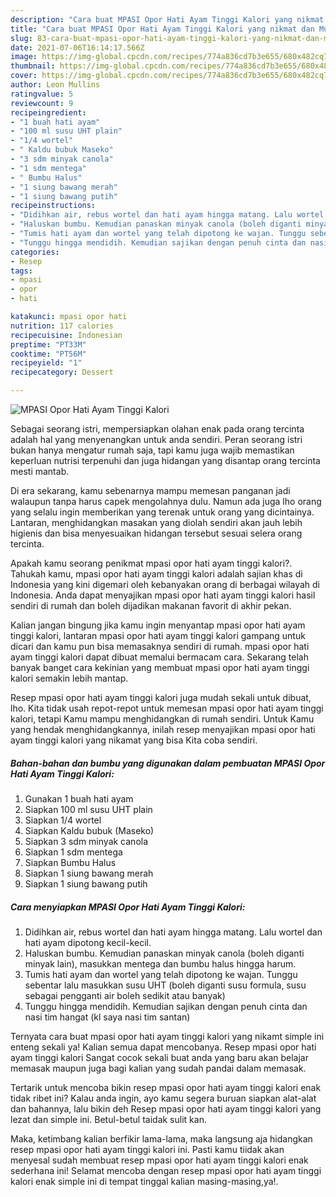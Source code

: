 ```yaml
---
description: "Cara buat MPASI Opor Hati Ayam Tinggi Kalori yang nikmat dan Mudah Dibuat"
title: "Cara buat MPASI Opor Hati Ayam Tinggi Kalori yang nikmat dan Mudah Dibuat"
slug: 83-cara-buat-mpasi-opor-hati-ayam-tinggi-kalori-yang-nikmat-dan-mudah-dibuat
date: 2021-07-06T16:14:17.566Z
image: https://img-global.cpcdn.com/recipes/774a836cd7b3e655/680x482cq70/mpasi-opor-hati-ayam-tinggi-kalori-foto-resep-utama.jpg
thumbnail: https://img-global.cpcdn.com/recipes/774a836cd7b3e655/680x482cq70/mpasi-opor-hati-ayam-tinggi-kalori-foto-resep-utama.jpg
cover: https://img-global.cpcdn.com/recipes/774a836cd7b3e655/680x482cq70/mpasi-opor-hati-ayam-tinggi-kalori-foto-resep-utama.jpg
author: Leon Mullins
ratingvalue: 5
reviewcount: 9
recipeingredient:
- "1 buah hati ayam"
- "100 ml susu UHT plain"
- "1/4 wortel"
- " Kaldu bubuk Maseko"
- "3 sdm minyak canola"
- "1 sdm mentega"
- " Bumbu Halus"
- "1 siung bawang merah"
- "1 siung bawang putih"
recipeinstructions:
- "Didihkan air, rebus wortel dan hati ayam hingga matang. Lalu wortel dan hati ayam dipotong kecil-kecil."
- "Haluskan bumbu. Kemudian panaskan minyak canola (boleh diganti minyak lain), masukkan mentega dan bumbu halus hingga harum."
- "Tumis hati ayam dan wortel yang telah dipotong ke wajan. Tunggu sebentar lalu masukkan susu UHT (boleh diganti susu formula, susu sebagai pengganti air boleh sedikit atau banyak)"
- "Tunggu hingga mendidih. Kemudian sajikan dengan penuh cinta dan nasi tim hangat (kl saya nasi tim santan)"
categories:
- Resep
tags:
- mpasi
- opor
- hati

katakunci: mpasi opor hati 
nutrition: 117 calories
recipecuisine: Indonesian
preptime: "PT33M"
cooktime: "PT56M"
recipeyield: "1"
recipecategory: Dessert

---
```



![MPASI Opor Hati Ayam Tinggi Kalori](https://img-global.cpcdn.com/recipes/774a836cd7b3e655/680x482cq70/mpasi-opor-hati-ayam-tinggi-kalori-foto-resep-utama.jpg)

Sebagai seorang istri, mempersiapkan olahan enak pada orang tercinta adalah hal yang menyenangkan untuk anda sendiri. Peran seorang istri bukan hanya mengatur rumah saja, tapi kamu juga wajib memastikan keperluan nutrisi terpenuhi dan juga hidangan yang disantap orang tercinta mesti mantab.

Di era  sekarang, kamu sebenarnya mampu memesan panganan jadi walaupun tanpa harus capek mengolahnya dulu. Namun ada juga lho orang yang selalu ingin memberikan yang terenak untuk orang yang dicintainya. Lantaran, menghidangkan masakan yang diolah sendiri akan jauh lebih higienis dan bisa menyesuaikan hidangan tersebut sesuai selera orang tercinta. 



Apakah kamu seorang penikmat mpasi opor hati ayam tinggi kalori?. Tahukah kamu, mpasi opor hati ayam tinggi kalori adalah sajian khas di Indonesia yang kini digemari oleh kebanyakan orang di berbagai wilayah di Indonesia. Anda dapat menyajikan mpasi opor hati ayam tinggi kalori hasil sendiri di rumah dan boleh dijadikan makanan favorit di akhir pekan.

Kalian jangan bingung jika kamu ingin menyantap mpasi opor hati ayam tinggi kalori, lantaran mpasi opor hati ayam tinggi kalori gampang untuk dicari dan kamu pun bisa memasaknya sendiri di rumah. mpasi opor hati ayam tinggi kalori dapat dibuat memalui bermacam cara. Sekarang telah banyak banget cara kekinian yang membuat mpasi opor hati ayam tinggi kalori semakin lebih mantap.

Resep mpasi opor hati ayam tinggi kalori juga mudah sekali untuk dibuat, lho. Kita tidak usah repot-repot untuk memesan mpasi opor hati ayam tinggi kalori, tetapi Kamu mampu menghidangkan di rumah sendiri. Untuk Kamu yang hendak menghidangkannya, inilah resep menyajikan mpasi opor hati ayam tinggi kalori yang nikamat yang bisa Kita coba sendiri.

<!--inarticleads1-->

##### Bahan-bahan dan bumbu yang digunakan dalam pembuatan MPASI Opor Hati Ayam Tinggi Kalori:

1. Gunakan 1 buah hati ayam
1. Siapkan 100 ml susu UHT plain
1. Siapkan 1/4 wortel
1. Siapkan  Kaldu bubuk (Maseko)
1. Siapkan 3 sdm minyak canola
1. Siapkan 1 sdm mentega
1. Siapkan  Bumbu Halus
1. Siapkan 1 siung bawang merah
1. Siapkan 1 siung bawang putih




<!--inarticleads2-->

##### Cara menyiapkan MPASI Opor Hati Ayam Tinggi Kalori:

1. Didihkan air, rebus wortel dan hati ayam hingga matang. Lalu wortel dan hati ayam dipotong kecil-kecil.
1. Haluskan bumbu. Kemudian panaskan minyak canola (boleh diganti minyak lain), masukkan mentega dan bumbu halus hingga harum.
1. Tumis hati ayam dan wortel yang telah dipotong ke wajan. Tunggu sebentar lalu masukkan susu UHT (boleh diganti susu formula, susu sebagai pengganti air boleh sedikit atau banyak)
1. Tunggu hingga mendidih. Kemudian sajikan dengan penuh cinta dan nasi tim hangat (kl saya nasi tim santan)




Ternyata cara buat mpasi opor hati ayam tinggi kalori yang nikamt simple ini enteng sekali ya! Kalian semua dapat mencobanya. Resep mpasi opor hati ayam tinggi kalori Sangat cocok sekali buat anda yang baru akan belajar memasak maupun juga bagi kalian yang sudah pandai dalam memasak.

Tertarik untuk mencoba bikin resep mpasi opor hati ayam tinggi kalori enak tidak ribet ini? Kalau anda ingin, ayo kamu segera buruan siapkan alat-alat dan bahannya, lalu bikin deh Resep mpasi opor hati ayam tinggi kalori yang lezat dan simple ini. Betul-betul taidak sulit kan. 

Maka, ketimbang kalian berfikir lama-lama, maka langsung aja hidangkan resep mpasi opor hati ayam tinggi kalori ini. Pasti kamu tiidak akan menyesal sudah membuat resep mpasi opor hati ayam tinggi kalori enak sederhana ini! Selamat mencoba dengan resep mpasi opor hati ayam tinggi kalori enak simple ini di tempat tinggal kalian masing-masing,ya!.

